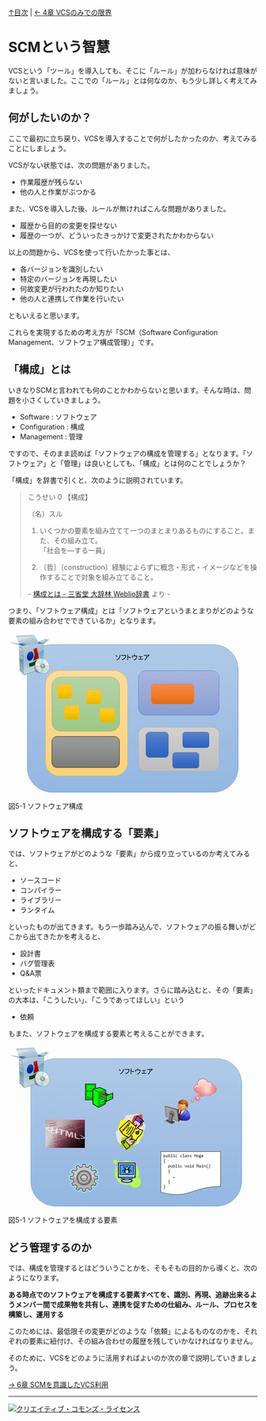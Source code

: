 [↑目次](readme.md "目次") | [← 4章 VCSのみでの限界](4.end-of-world-with-only-vcs.md "VCSのみでの限界")

# SCMという智慧

VCSという「ツール」を導入しても、そこに「ルール」が加わらなければ意味がないと言いました。ここでの「ルール」とは何なのか、もう少し詳しく考えてみましょう。

## 何がしたいのか？

ここで最初に立ち戻り、VCSを導入することで何がしたかったのか、考えてみることにしましょう。

VCSがない状態では、次の問題がありました。

- 作業履歴が残らない
- 他の人と作業がぶつかる

また、VCSを導入した後、ルールが無ければこんな問題がありました。

- 履歴から目的の変更を探せない
- 履歴の一つが、どういったきっかけで変更されたかわからない

以上の問題から、VCSを使って行いたかった事とは、

- 各バージョンを識別したい
- 特定のバージョンを再現したい
- 何故変更が行われたのか知りたい
- 他の人と連携して作業を行いたい

ともいえると思います。

これらを実現するための考え方が「SCM（Software Configuration Management、ソフトウェア構成管理）」です。

## 「構成」とは

いきなりSCMと言われても何のことかわからないと思います。そんな時は、問題を小さくしていきましょう。

- Software : ソフトウェア
- Configuration : 構成
- Management : 管理

ですので、そのまま読めば「ソフトウェアの構成を管理する」となります。「ソフトウェア」と「管理」は良いとしても、「構成」とは何のことでしょうか？

「構成」を辞書で引くと、次のように説明されています。

> こうせい 0 【構成】
> 
> （名）スル
> 
> 1. いくつかの要素を組み立てて一つのまとまりあるものにすること。また、その組み立て。   
> 「社会を―する一員」
> 
> 1. 〔哲〕〔construction〕経験によらずに概念・形式・イメージなどを操作することで対象を組み立てること。
> 
> \- [構成とは - 三省堂 大辞林 Weblio辞書](http://www.weblio.jp/content/構成) より -

つまり、「ソフトウェア構成」とは「ソフトウェアというまとまりがどのような要素の組み合わせでできているか」となります。

![ソフトウェア構成](images/chapter-5-1.jpg)

図5-1 ソフトウェア構成

## ソフトウェアを構成する「要素」

では、ソフトウェアがどのような「要素」から成り立っているのか考えてみると、

- ソースコード
- コンパイラー
- ライブラリー
- ランタイム

といったものが出てきます。もう一歩踏み込んで、ソフトウェアの振る舞いがどこから出てきたかを考えると、

- 設計書
- バグ管理表
- Q&A票

といったドキュメント類まで範囲に入ります。さらに踏み込むと、その「要素」の大本は、「こうしたい」、「こうであってほしい」という

- 依頼

もまた、ソフトウェアを構成する要素と考えることができます。

![ソフトウェアを構成する要素](images/chapter-5-2.jpg)

図5-1 ソフトウェアを構成する要素

## どう管理するのか

では、構成を管理するとはどういうことかを、そもそもの目的から導くと、次のようになります。

**ある時点でのソフトウェアを構成する要素すべてを、識別、再現、追跡出来るようメンバー間で成果物を共有し、連携を促すための仕組み、ルール、プロセスを構築し、運用する**

このためには、最低限その変更がどのような「依頼」によるものなのかを、それぞれの要素に紐付け、その組み合わせの履歴を残していかなければなりません。

そのために、VCSをどのように活用すればよいのか次の章で説明していきましょう。

[→ 6章 SCMを意識したVCS利用](6.dance-with-scm.md "SCMを意識したVCS利用")

----------

<a rel="license" href="http://creativecommons.org/licenses/by-sa/3.0/deed.ja"><img alt="クリエイティブ・コモンズ・ライセンス" style="border-width:0" src="http://i.creativecommons.org/l/by-sa/3.0/88x31.png" /></a>
